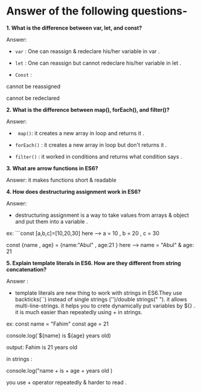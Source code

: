 # Answer of the following questions-

**1. What is the difference between var, let, and const?**

Answer:

- `var` : One can reassign & redeclare his/her variable in var .

- `let` : One can reassign but cannot redeclare his/her variable in let .

- `Const` :

cannot be reassigned

cannot be redeclared

**2. What is the difference between map(), forEach(), and filter()?**

Answer:

- ` map()`: it creates a new array in loop and returns it .

- `forEach()` : it creates a new array in loop but don't returns it .

- `filter()` : it worked in conditions and returns what condition says .

**3. What are arrow functions in ES6?**

Answer: it makes functions short & readable

**4. How does destructuring assignment work in ES6?**

Answer:

- destructuring assignment is a way to take values from arrays & object and put them into a variable .

ex: ```const [a,b,c]=[10,20,30]
here --> a = 10 , b = 20 , c = 30

const {name , age} = {name:"Abul" , age:21 }
here --> name = "Abul" & age: 21

**5. Explain template literals in ES6. How are they different from string concatenation?**

Answer :

- template literals are new thing to work with strings in ES6.They use backticks(``) instead of single strings ('')/double strings(" "). it allows multi-line-strings. it helps you to crete dynamically put variables by ${} . it is much easier than repeatedly using + in strings.

ex: const name = "Fahim"
const age = 21

console.log(`${name} is ${age} years old)

output: Fahim is 21 years old

in strings :

console.log("name + is + age + years old )

you use + operator repeatedly & harder to read .
